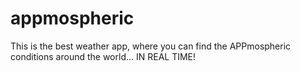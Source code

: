 # appmospheric
This is the best weather app, where you can find the APPmospheric conditions around the world... IN REAL TIME!
